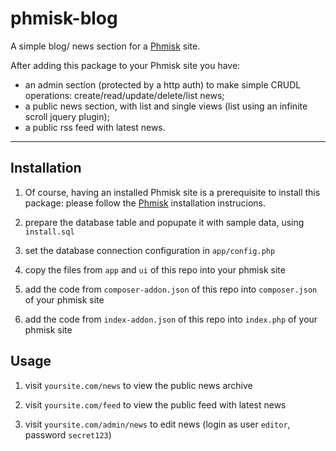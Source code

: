 phmisk-blog
===========

A simple blog/ news section for a [Phmisk](https://github.com/groucho75/phmisk) site.

After adding this package to your Phmisk site you have:

* an admin section (protected by a http auth) to make simple CRUDL operations: create/read/update/delete/list news;
* a public news section, with list and single views (list using an infinite scroll jquery plugin);
* a public rss feed with latest news.

***

Installation
------------

1. Of course, having an installed Phmisk site is a prerequisite to install this package: please follow the [Phmisk](https://github.com/groucho75/phmisk) installation instrucions.

2. prepare the database table and popupate it with sample data, using `install.sql`

3. set the database connection configuration in `app/config.php`

4. copy the files from `app` and `ui` of this repo into your phmisk site

5. add the code from `composer-addon.json` of this repo into `composer.json` of your phmisk site

6. add the code from `index-addon.json` of this repo into `index.php` of your phmisk site

Usage
-----

1. visit `yoursite.com/news` to view the public news archive

2. visit `yoursite.com/feed` to view the public feed with latest news

3. visit `yoursite.com/admin/news` to edit news (login as user `editor`, password `secret123`)



